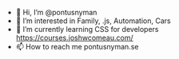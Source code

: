 - 👋 Hi, I’m @pontusnyman
- 👀 I’m interested in Family, .js, Automation, Cars 
- 🌱 I’m currently learning CSS for developers https://courses.joshwcomeau.com/
- 📫 How to reach me pontusnyman.se

<!---
pontusnyman/pontusnyman is a ✨ special ✨ repository because its `README.md` (this file) appears on your GitHub profile.
You can click the Preview link to take a look at your changes.
--->
